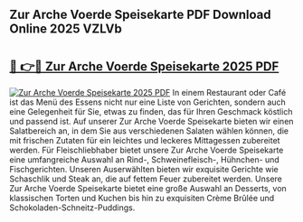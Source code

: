 ## Zur Arche Voerde Speisekarte PDF Download Online 2025 VZLVb

# <h2><a href="http://gcb12n3.nevu.top/?p=Zur+Arche+Voerde+Speisekarte">🔗 👉🔴 Zur Arche Voerde Speisekarte 2025 PDF</a></h2>

[![Zur Arche Voerde Speisekarte 2025 PDF](https://i.imgur.com/dBaPXMq.png)](http://gcb12n3.nevu.top/?p=Zur+Arche+Voerde+Speisekarte)
In einem Restaurant oder Café ist das Menü des Essens nicht nur eine Liste von Gerichten, sondern auch eine Gelegenheit für Sie, etwas zu finden, das für Ihren Geschmack köstlich und passend ist. Auf unserer Zur Arche Voerde Speisekarte bieten wir einen Salatbereich an, in dem Sie aus verschiedenen Salaten wählen können, die mit frischen Zutaten für ein leichtes und leckeres Mittagessen zubereitet werden. Für Fleischliebhaber bietet unsere Zur Arche Voerde Speisekarte eine umfangreiche Auswahl an Rind-, Schweinefleisch-, Hühnchen- und Fischgerichten. Unseren Auserwählten bieten wir exquisite Gerichte wie Schaschlik und Steak an, die auf fettem Feuer zubereitet werden. Unsere Zur Arche Voerde Speisekarte bietet eine große Auswahl an Desserts, von klassischen Torten und Kuchen bis hin zu exquisiten Crème Brûlée und Schokoladen-Schneitz-Puddings.
